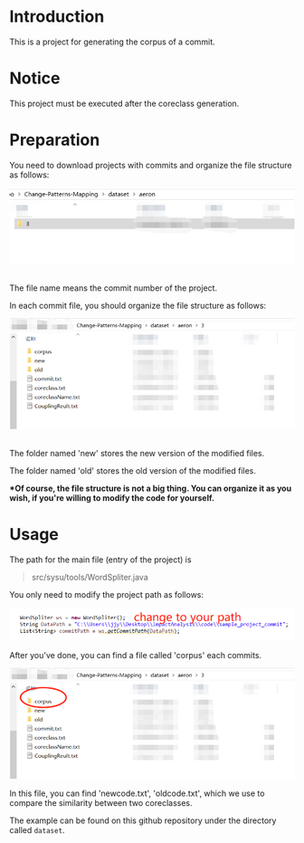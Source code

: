 # Introduction
This is a project for generating the corpus of a commit.

# Notice
This project must be executed after the coreclass generation.

# Preparation
You need to download projects with commits and organize the file structure as follows:

![image](https://github.com/CIABoosting/Change-Patterns-Mapping/blob/master/image/file_structure.png)

<br/>
The file name means the commit number of the project.

In each commit file, you should organize the file structure as follows:

![image](https://github.com/CIABoosting/Change-Patterns-Mapping/blob/master/image/commit_structure.png)


<br/>
The folder named 'new' stores the new version of the modified files.

The folder named 'old' stores the old version of the modified files.




**\*Of course, the file structure is not a big thing. You can organize it as you wish, if you're willing to modify the code for yourself.**


# Usage
The path for the main file (entry of the project) is 
> src/sysu/tools/WordSpliter.java

You only need to modify the project path as follows:

![image](https://github.com/CIABoosting/Change-Patterns-Mapping/blob/master/image/Corpus_change_path.png)

After you've done, you can find a file called 'corpus' each commits.

![image](https://github.com/CIABoosting/Change-Patterns-Mapping/blob/master/image/corpus_result.png)


In this file, you can find 'newcode.txt', 'oldcode.txt', which we use to compare the similarity between two coreclasses.

The example can be found on this github repository under the directory called `dataset`.
